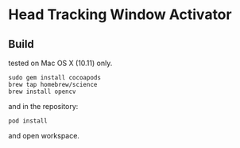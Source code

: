 # Head Tracking Window Activator

## Build

tested on Mac OS X (10.11) only.

```
sudo gem install cocoapods
brew tap homebrew/science
brew install opencv
```

and in the repository:

```
pod install
```

and open workspace.
